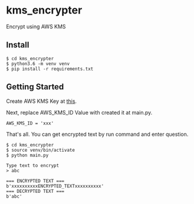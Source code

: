 # kms_encrypter

Encrypt using AWS KMS

## Install

    $ cd kms_encrypter
    $ python3.6 -m venv venv
    $ pip install -r requirements.txt

## Getting Started


Create AWS KMS Key at <a href="https://aws.amazon.com/jp/iam/" target="_blank">this</a>.

Next, replace AWS_KMS_ID Value with created it at main.py.

    AWS_KMS_ID = 'xxx'

That's all. You can get encrypted text by run command and enter question.

    $ cd kms_encrypter
    $ source venv/bin/activate
    $ python main.py
    
    Type text to encrypt 
    > abc
    
    === ENCRYPTED TEXT ===
    b'xxxxxxxxxxENCRYPTED_TEXTxxxxxxxxxx'
    === DECRYPTED TEXT === 
    b'abc'











